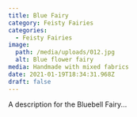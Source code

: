 ```yaml
---
title: Blue Fairy
category: Feisty Fairies
categories:
  - Feisty Fairies
image:
  path: /media/uploads/012.jpg
  alt: Blue flower fairy
media: Handmade with mixed fabrics
date: 2021-01-19T18:34:31.968Z
draft: false
---
```

A description for the Bluebell Fairy...